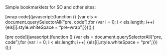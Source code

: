 Simple bookmarklets for SO and other sites:

[wrap code](javascript:(function (\) {var els = document.querySelectorAll(“pre, code”\);for (var i = 0; i < els.length; i++\) {els[i].style.whiteSpace = “pre-wrap”;}}\)(\);)

[pre code](javascript:(function (\) {var els = document.querySelectorAll(“pre, code”\);for (var i = 0; i < els.length; i++\) {els[i].style.whiteSpace = “pre”;}}\)(\);)

